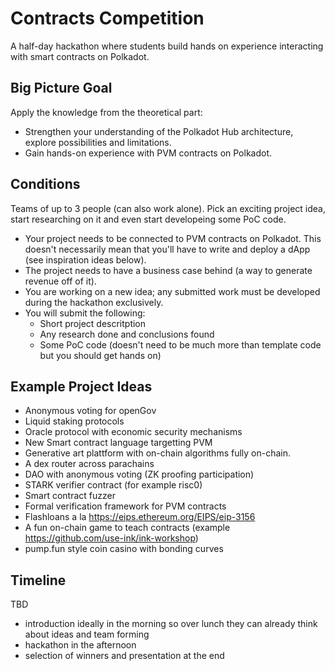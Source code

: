 # Contracts Competition

A half-day hackathon where students build hands on experience interacting with smart contracts on Polkadot.

## Big Picture Goal

Apply the knowledge from the theoretical part:
- Strengthen your understanding of the Polkadot Hub architecture, explore possibilities and limitations.
- Gain hands-on experience with PVM contracts on Polkadot.

## Conditions

Teams of up to 3 people (can also work alone).
Pick an exciting project idea, start researching on it and even start developeing some PoC code.

- Your project needs to be connected to PVM contracts on Polkadot.
  This doesn't necessarily mean that you'll have to write and deploy a dApp (see inspiration ideas below).
- The project needs to have a business case behind (a way to generate revenue off of it).
- You are working on a new idea; any submitted work must be developed during the hackathon exclusively.
- You will submit the following:
  - Short project descritption
  - Any research done and conclusions found
  - Some PoC code (doesn't need to be much more than template code but you should get hands on)

## Example Project Ideas

- Anonymous voting for openGov
- Liquid staking protocols
- Oracle protocol with economic security mechanisms
- New Smart contract language targetting PVM
- Generative art plattform with on-chain algorithms fully on-chain.
- A dex router across parachains
- DAO with anonymous voting (ZK proofing participation)
- STARK verifier contract (for example risc0)
- Smart contract fuzzer
- Formal verification framework for PVM contracts
- Flashloans a la https://eips.ethereum.org/EIPS/eip-3156
- A fun on-chain game to teach contracts (example https://github.com/use-ink/ink-workshop)
- pump.fun style coin casino with bonding curves

## Timeline

TBD
- introduction ideally in the morning so over lunch they can already think about ideas and team forming
- hackathon in the afternoon
- selection of winners and presentation at the end
